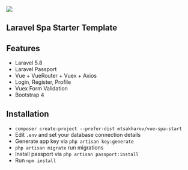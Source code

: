 <p><img src="https://media.giphy.com/media/fVVbPBbJU21r6Qut8E/giphy.gif"></p>


## Laravel Spa Starter Template

## Features

- Laravel 5.8
- Laravel Passport
- Vue + VueRouter + Vuex + Axios
- Login, Register, Profile
- Vuex Form Validation
- Bootstrap 4

## Installation
- `composer create-project --prefer-dist mtsakharov/vue-spa-start`
- Edit `.env` and set your database connection details
- Generate app key via `php artisan key:generate`
- `php artisan migrate` run migrations
- Install passport via `php artisan passport:install`
- Run `npm install`


